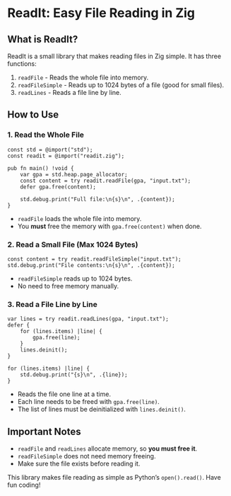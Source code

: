 # ReadIt: Easy File Reading in Zig

## What is ReadIt?
ReadIt is a small library that makes reading files in Zig simple. It has three functions:

1. `readFile` - Reads the whole file into memory.
2. `readFileSimple` - Reads up to 1024 bytes of a file (good for small files).
3. `readLines` - Reads a file line by line.

## How to Use

### 1. Read the Whole File

```zig
const std = @import("std");
const readit = @import("readit.zig");

pub fn main() !void {
    var gpa = std.heap.page_allocator;
    const content = try readit.readFile(gpa, "input.txt");
    defer gpa.free(content);

    std.debug.print("Full file:\n{s}\n", .{content});
}
```
- `readFile` loads the whole file into memory.
- You **must** free the memory with `gpa.free(content)` when done.

### 2. Read a Small File (Max 1024 Bytes)

```zig
const content = try readit.readFileSimple("input.txt");
std.debug.print("File contents:\n{s}\n", .{content});
```
- `readFileSimple` reads up to 1024 bytes.
- No need to free memory manually.

### 3. Read a File Line by Line

```zig
var lines = try readit.readLines(gpa, "input.txt");
defer {
    for (lines.items) |line| {
        gpa.free(line);
    }
    lines.deinit();
}

for (lines.items) |line| {
    std.debug.print("{s}\n", .{line});
}
```
- Reads the file one line at a time.
- Each line needs to be freed with `gpa.free(line)`.
- The list of lines must be deinitialized with `lines.deinit()`.

## Important Notes
- `readFile` and `readLines` allocate memory, so **you must free it**.
- `readFileSimple` does not need memory freeing.
- Make sure the file exists before reading it.

This library makes file reading as simple as Python’s `open().read()`. Have fun coding!

